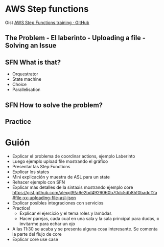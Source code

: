 # AWS Step functions

Gist [AWS Step Functions training · GitHub](https://gist.github.com/alexgt9/a6e2bd4926060b70dc5db85f0badcf2a)

## The Problem - El laberinto - Uploading a file - Solving an Issue

## SFN What is that?
* Orquestrator
* State machine
* Choice
* Parallelisation

## SFN How to solve the problem?
## Practice

# Guión
* Explicar el problema de coordinar actions, ejemplo Laberinto
* Luego ejemplo upload file mostrando el gráfico
* Presentar las Step Functions
* Explicar los states
* Mini explicación y muestra de ASL para un state
* Rehacer ejemplo con SFN
* Explicar más detalles de la sintaxis mostrando ejemplo core https://gist.github.com/alexgt9/a6e2bd4926060b70dc5db85f0badcf2a#file-xx-uploading-file-asl-json
* Explicar posibles integraciones con servicios
* Practice!
	* Explicar el ejercicio y el tema roles y lambdas
	* Hacer parejas, cada cual en una sala y la sala principal para dudas, o invitarme para echar un ojo
* A las 11:30 se acaba y se presenta alguna cosa interesante. Se comenta la parte del flujo de core
* Explicar core use case